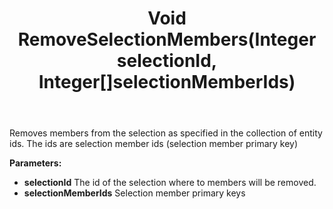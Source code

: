 ﻿---
uid: crmscript_ref_NSSelectionAgent_RemoveSelectionMembers
title: Void RemoveSelectionMembers(Integer selectionId, Integer[]selectionMemberIds)
intellisense: NSSelectionAgent.RemoveSelectionMembers
keywords: NSSelectionAgent, RemoveSelectionMembers
so.topic: reference
---

Removes members from the selection as  specified in the collection of entity ids. The ids are selection member ids (selection member primary key)

**Parameters:**
 - **selectionId** The id of the selection where to members will be removed.
 - **selectionMemberIds** Selection member primary keys
